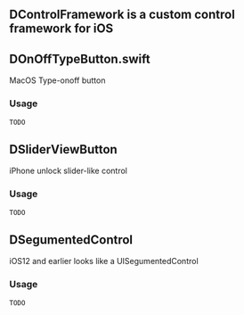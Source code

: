 ## DControlFramework is a custom control framework for iOS


## DOnOffTypeButton.swift
MacOS Type-onoff button

### Usage
```
TODO
```

## DSliderViewButton
iPhone unlock slider-like control

### Usage
```
TODO
```

## DSegumentedControl
iOS12 and earlier looks like a UISegumentedControl

### Usage
```
TODO
```
